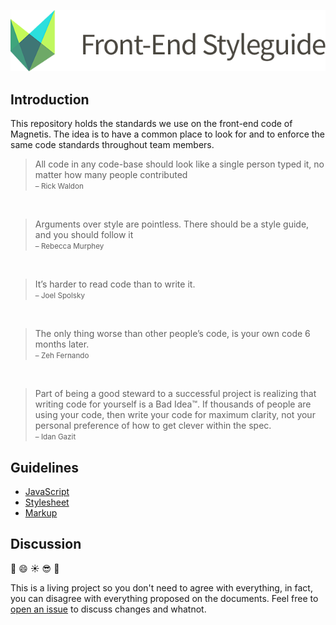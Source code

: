 ![logo](logo.png)

## Introduction

This repository holds the standards we use on the front-end code of Magnetis.
The idea is to have a common place to look for and to enforce the same code standards throughout team members.

>All code in any code-base should look like a single person typed it, no matter how many people contributed  
><small>– Rick Waldon</small>

&nbsp;

>Arguments over style are pointless. There should be a style guide, and you should follow it  
><small>– Rebecca Murphey</small>

&nbsp;

>It’s harder to read code than to write it.  
><small>– Joel Spolsky</small>

&nbsp;

>The only thing worse than other people’s code, is your own code 6 months later.  
><small>– Zeh Fernando</small>

&nbsp;

>Part of being a good steward to a successful project is realizing that writing code for yourself is a Bad Idea™. If thousands of people are using your code, then write your code for maximum clarity, not your personal preference of how to get clever within the spec.  
><small>– Idan Gazit</small>

## Guidelines

* [JavaScript](#)
* [Stylesheet](#)
* [Markup](#)

## Discussion

:deciduous_tree: :smile: :sunny: :sunglasses: :tophat:

This is a living project so you don't need to agree with everything, in fact, you can disagree with everything proposed on the documents. Feel free to [open an issue](../../issues) to discuss changes and whatnot.
